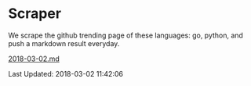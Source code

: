 # Scraper

We scrape the github trending page of these languages: go, python, and push a markdown result everyday.

[2018-03-02.md](https://github.com/borays/Scraper/blob/master/2018-03-02.md)

Last Updated: 2018-03-02 11:42:06